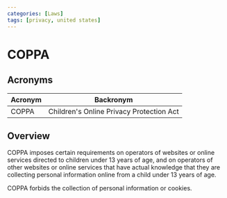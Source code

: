 ```yaml
---
categories: [Laws]
tags: [privacy, united states]
---
```


# COPPA

## Acronyms

| Acronym | Backronym |
| - | - |
| COPPA | Children's Online Privacy Protection Act |

## Overview

COPPA imposes certain requirements on operators of websites or online services directed to children under 13 years of age, and on operators of other websites or online services that have actual knowledge that they are collecting personal information online from a child under 13 years of age.

COPPA forbids the collection of personal information or cookies.
